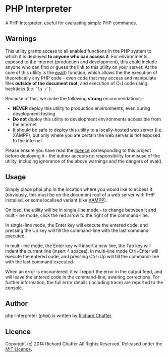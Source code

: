 PHP Interpreter
===============

A PHP Interpreter, useful for evaluating simple PHP commands.

Warnings
--------
This utility grants access to all enabled functions in the PHP system to which it is deployed **to anyone who can access it**. For environments exposed to the internet (production and development), this could include anyone who can find or guess the link to this utility on your server. At the core of this utility is the [eval()](http://uk.php.net/eval) function, which allows the the execution of theoretically any PHP code - even code that may access and manipulate files __outside of the document root__, and execution of CLI code using backticks (i.e. `` `ls /` ``).

Because of this, we make the following **strong** recommendations:-
 * __NEVER__ deploy this utility to production environments, even during development testing
 * __Do not__ deploy this utility to development environments accessible from the internet
 * It should be safe to deploy this utility to a locally-hosted web server (i.e. XAMPP), but only where you are certain the web server is not exposed to the internet

Please ensure you have read the [licence](LICENSE) corresponding to this project before deploying it - the author accepts no responsibility for misuse of the utility, including ignorance of the above warnings and the dangers of eval().

Usage
-----
Simply place phpi.php in the location where you would like to access it (obviously, this must be on the document root of a web server with PHP installed, or some localised variant (like [XAMPP](https://www.apachefriends.org/index.html)).

On load, the utility will be in single-line mode - to change between it and multi-line mode, click the red arrow to the right of the command-line.

In single-line mode, the Enter key will execute the entered code, and pressing the Up key will fill the command-line with the last command executed.

In multi-line mode, the Enter key will insert a new line, the Tab key will indent the current line (insert 4 spaces). In multi-line mode Ctrl+Enter will execute the entered code, and pressing Ctrl+Up will fill the command-line with the last command executed.

When an error is encountered, it will report the error in the output feed, and will leave the entered code in the command-line, awaiting corrections. For further information, the full error details (including trace) are reported to the console.

Author
------
php-interpreter (phpi) is written by [Richard Chaffer](http://richardchaffer.name).

Licence
-------
Copyright (c) 2014 Richard Chaffer
All Rights Reserved.
Released under the [MIT Licence](LICENSE).
